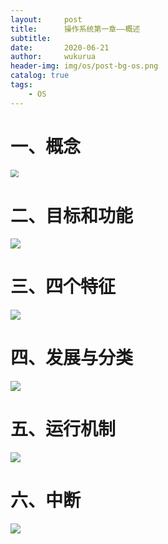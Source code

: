 ```yaml
---
layout:     post
title:      操作系统第一章——概述
subtitle:   
date:       2020-06-21
author:     wukurua
header-img: img/os/post-bg-os.png
catalog: true
tags:
    - OS
---
```


# 一、概念

<img src="https://cdn.jsdelivr.net/gh/wukurua/cloudimg@master/img/20200621164959.png" style="zoom: 80%;" />

# 二、目标和功能

![](https://cdn.jsdelivr.net/gh/wukurua/cloudimg@master/img/20200621172725.png)

# 三、四个特征

![](https://cdn.jsdelivr.net/gh/wukurua/cloudimg@master/img/20200621172755.png)

# 四、发展与分类

![](https://cdn.jsdelivr.net/gh/wukurua/cloudimg@master/img/20200621172845.png)

# 五、运行机制

![](https://cdn.jsdelivr.net/gh/wukurua/cloudimg@master/img/20200621172927.png)

# 六、中断

![](https://cdn.jsdelivr.net/gh/wukurua/cloudimg@master/img/20200621173835.png)
